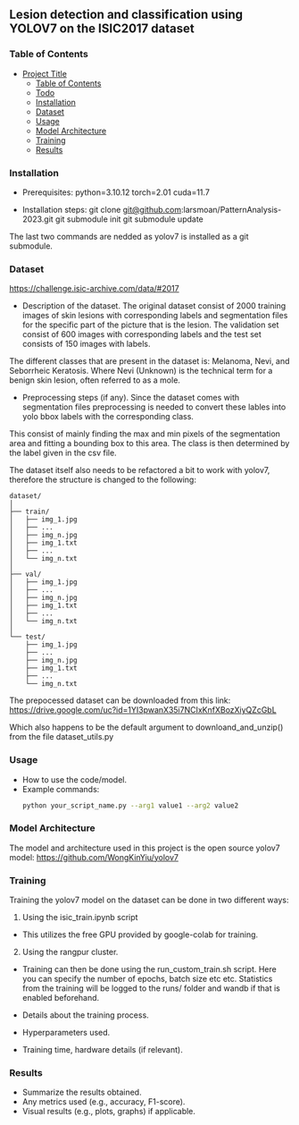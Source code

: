 ## Lesion detection and classification using YOLOV7 on the ISIC2017 dataset

### Table of Contents
- [Project Title](#project-title)
  - [Table of Contents](#table-of-contents)
  - [Todo](#todo)
  - [Installation](#installation)
  - [Dataset](#dataset)
  - [Usage](#usage)
  - [Model Architecture](#model-architecture)
  - [Training](#training)
  - [Results](#results)


### Installation

- Prerequisites: 
python=3.10.12
torch=2.01
cuda=11.7

- Installation steps: 
git clone git@github.com:larsmoan/PatternAnalysis-2023.git
git submodule init
git submodule update

The last two commands are nedded as yolov7 is installed as a git submodule.

### Dataset
https://challenge.isic-archive.com/data/#2017
- Description of the dataset.
The original dataset consist of 2000 training images of skin lesions with corresponding labels and segmentation files for the specific part of the picture that is the lesion.
The validation set consist of 600 images with corresponding labels and the test set consists of 150 images with labels.


The different classes that are present in the dataset is: Melanoma, Nevi, and Seborrheic Keratosis. Where Nevi (Unknown) is the technical term for a benign skin lesion, often referred to as a mole.

- Preprocessing steps (if any).
Since the dataset comes with segmentation files preprocessing is needed to convert these lables into yolo bbox labels with the corresponding class.

This consist of mainly finding the max and min pixels of the segmentation area and fitting a bounding box to this area. The class is then determined by the label given in the csv file.

The dataset itself also needs to be refactored a bit to work with yolov7, therefore the structure is changed to the following:
```
dataset/
│
├── train/
│   ├── img_1.jpg
│   ├── ...
│   ├── img_n.jpg
│   ├── img_1.txt
│   ├── ...
│   └── img_n.txt
│
├── val/
│   ├── img_1.jpg
│   ├── ...
│   ├── img_n.jpg
│   ├── img_1.txt
│   ├── ...
│   └── img_n.txt
│
└── test/
    ├── img_1.jpg
    ├── ...
    ├── img_n.jpg
    ├── img_1.txt
    ├── ...
    └── img_n.txt
```

The prepocessed dataset can be downloaded from this link:
https://drive.google.com/uc?id=1YI3pwanX35i7NCIxKnfXBozXiyQZcGbL

Which also happens to be the default argument to downloand_and_unzip() from the file dataset_utils.py


### Usage

- How to use the code/model.
- Example commands:
  ```bash
  python your_script_name.py --arg1 value1 --arg2 value2
  ```

### Model Architecture
The model and architecture used in this project is the open source yolov7 model:
https://github.com/WongKinYiu/yolov7


### Training
Training the yolov7 model on the dataset can be done in two different ways:
1. Using the isic_train.ipynb script
- This utilizes the free GPU provided by google-colab for training.

2. Using the rangpur cluster.
- Training can then be done using the run_custom_train.sh script. Here you can specify the number of epochs, batch size etc etc. Statistics from the training will be logged to the runs/ folder and wandb if that is enabled beforehand.

- Details about the training process.
- Hyperparameters used.
- Training time, hardware details (if relevant).

### Results

- Summarize the results obtained.
- Any metrics used (e.g., accuracy, F1-score).
- Visual results (e.g., plots, graphs) if applicable.